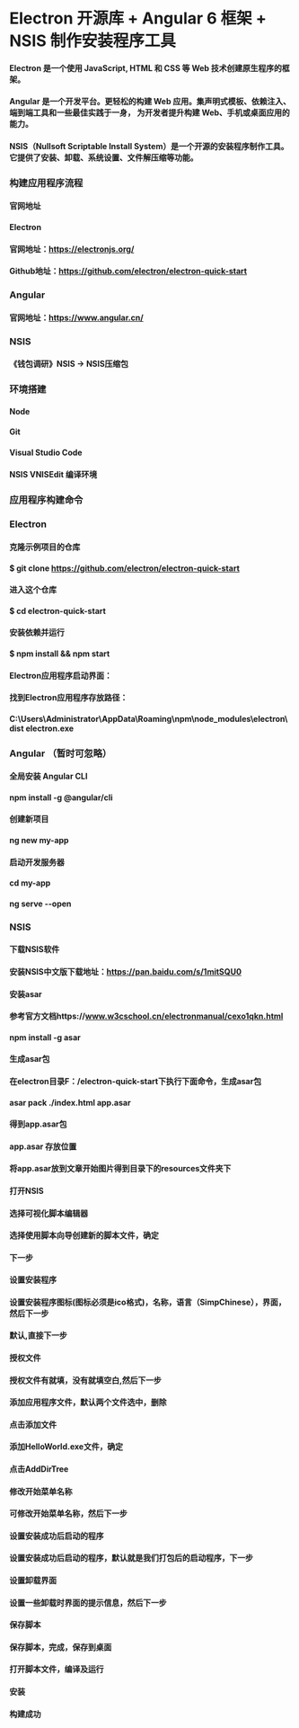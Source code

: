 # Electron 开源库 + Angular 6 框架 + NSIS 制作安装程序工具

#### Electron 是一个使用 JavaScript, HTML 和 CSS 等 Web 技术创建原生程序的框架。

#### Angular 是一个开发平台。更轻松的构建 Web 应用。集声明式模板、依赖注入、端到端工具和一些最佳实践于一身， 为开发者提升构建 Web、手机或桌面应用的能力。

#### NSIS（Nullsoft Scriptable Install System）是一个开源的安装程序制作工具。它提供了安装、卸载、系统设置、文件解压缩等功能。

### 构建应用程序流程

#### 官网地址

#### Electron

#### 官网地址：https://electronjs.org/
#### Github地址：https://github.com/electron/electron-quick-start

### Angular

#### 官网地址：https://www.angular.cn/

### NSIS

#### 《钱包调研》NSIS -> NSIS压缩包

### 环境搭建

#### Node
#### Git
#### Visual Studio Code
#### NSIS VNISEdit 编译环境

### 应用程序构建命令

### Electron

#### 克隆示例项目的仓库
#### $ git clone https://github.com/electron/electron-quick-start

#### 进入这个仓库
#### $ cd electron-quick-start

#### 安装依赖并运行
#### $ npm install && npm start

#### Electron应用程序启动界面：
 

#### 找到Electron应用程序存放路径：
#### C:\Users\Administrator\AppData\Roaming\npm\node_modules\electron\dist    electron.exe
 
### Angular （暂时可忽略）

#### 全局安装 Angular CLI
#### npm install -g @angular/cli

#### 创建新项目
#### ng new my-app

#### 启动开发服务器
#### cd my-app
#### ng serve --open

### NSIS

#### 下载NSIS软件
#### 安装NSIS中文版下载地址：https://pan.baidu.com/s/1mitSQU0

#### 安装asar

#### 参考官方文档https://www.w3cschool.cn/electronmanual/cexo1qkn.html
#### npm install -g asar

#### 生成asar包

#### 在electron目录F：/electron-quick-start下执行下面命令，生成asar包
#### asar pack ./index.html app.asar
#### 得到app.asar包
 
#### app.asar 存放位置

#### 将app.asar放到文章开始图片得到目录下的resources文件夹下
 
#### 打开NSIS

#### 选择可视化脚本编辑器

#### 选择使用脚本向导创建新的脚本文件，确定

#### 下一步
 
#### 设置安装程序

#### 设置安装程序图标(图标必须是ico格式)，名称，语言（SimpChinese），界面，然后下一步

#### 默认,直接下一步
 
#### 授权文件

#### 授权文件有就填，没有就填空白,然后下一步
 
#### 添加应用程序文件，默认两个文件选中，删除
 
#### 点击添加文件

#### 添加HelloWorld.exe文件，确定
 
#### 点击AddDirTree
 
#### 修改开始菜单名称

#### 可修改开始菜单名称，然后下一步
 
#### 设置安装成功后启动的程序

#### 设置安装成功后启动的程序，默认就是我们打包后的启动程序，下一步
 
#### 设置卸载界面

#### 设置一些卸载时界面的提示信息，然后下一步
 
#### 保存脚本

#### 保存脚本，完成，保存到桌面
 
#### 打开脚本文件，编译及运行
 
#### 安装
  
#### 构建成功




